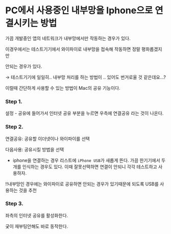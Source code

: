 # PC에서 사용중인 내부망을 Iphone으로 연결시키는 방법

가끔 개발중인 앱의 네트워크가 내부망에서만 작동하는 경우가 있다.

이경우에서는 테스트기기에서 와이파이로 내부망을 접속해 작동하면 정말 평화롭겠지만

안되는 경우가 있다.

→ 테스트기기에 일일히.. 내부망 처리를 하는 방법이 .. 있어도 번거로울 것 같은데요…?

이럴때 간단하게 사용할 수 있는 방법이 Mac의 공유 기능이다.

### Step 1.

설정 - 공유에 들어가서 인터넷 공유 부분을 누르면 우측에 연결공유 라는 것이 나온다.

### Step 2.

연결공유: 공유할 이더넷이나 와이파이를 선택

다음사용: 공유시킬 방법을 선택

- iphone을 연결하는 경우 리스트에 `iPhone USB`가 새롭게 뜬다. 가끔 한기기에서 두개를 인식하는 경우도 있다. 이때 잘못선택하면 연결이 안되니 각각 테스트하고 사용하자.

‼️내부망인 경우에는 와이파이로 공유하면 안되는 경우가 있기때문에 되도록 USB를 사용하는 것을 추천

### Step 3.

좌측의 인터넷 공유를 활성화한다.

궂이 재부팅안해도 바로 동작한다.
